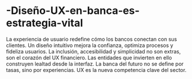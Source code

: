 # -Diseño-UX-en-banca-es-estrategia-vital
La experiencia de usuario redefine cómo los bancos conectan con sus clientes. Un diseño intuitivo mejora la confianza, optimiza procesos y fideliza usuarios.
La inclusión, accesibilidad y simplicidad no son extras, son el corazón del UX financiero. Las entidades que invierten en ello construyen lealtad desde la interfaz.
La banca del futuro no se define por tasas, sino por experiencias. UX es la nueva competencia clave del sector.
